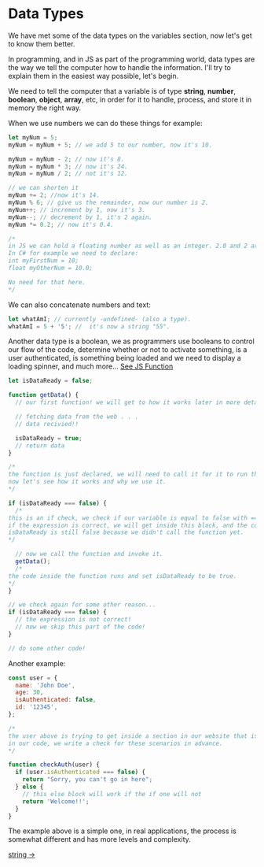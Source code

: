 # Data Types

We have met some of the data types on the variables section, now let's get to know them better.

In programming, and in JS as part of the programming world, data types are the way we tell the computer how to handle the information. I'll try to explain them in the easiest way possible, let's begin.

We need to tell the computer that a variable is of type **string**, **number**, **boolean**, **object**, **array**, etc, in order for it to handle, process, and
store it in memory the right way.

When we use numbers we can do these things for example:

```js
let myNum = 5;
myNum = myNum + 5; // we add 5 to our number, now it's 10.

myNum = myNum - 2; // now it's 8.
myNum = myNum * 3; // now it's 24.
myNum = myNum / 2; // not it's 12.

// we can shorten it
myNum += 2; //now it's 14.
myNum % 6; // give us the remainder, now our number is 2.
myNum++; // increment by 1, now it's 3.
myNum--; // decrement by 1, it's 2 again.
myNum *= 0.2; // now it's 0.4.

/* 
in JS we can hold a floating number as well as an integer. 2.0 and 2 are the same here.  
In C# for example we need to declare:
int myFirstNum = 10;
float myOtherNum = 10.0;

No need for that here.
*/
```

We can also concatenate numbers and text:

```js
let whatAmI; // currently -undefined- (also a type).
whatAmI = 5 + '5'; //  it's now a string "55".
```

Another data type is a boolean, we as programmers use booleans to control our flow of the code, determine whether or not to activate something, is a user authenticated, is something being loaded and we need to display a loading spinner, and much more...
[See JS Function](.././others/function.md)
```js
let isDataReady = false;

function getData() {
  // our first function! we will get to how it works later in more detail.

  // fetching data from the web . . .
  // data recivied!!

  isDataReady = true;
  // return data
}

/* 
the function is just declared, we will need to call it for it to run the code inside.
now let's see how it works and why we use it.
*/

if (isDataReady === false) {
  /*
this is an if check, we check if our variable is equal to false with ===.
if the expression is correct, we will get inside this block, and the code inside the { } will execute.
isDataReady is still false because we didn't call the function yet.
*/

  // now we call the function and invoke it.
  getData();
  /* 
the code inside the function runs and set isDataReady to be true.
*/
}

// we check again for some other reason...
if (isDataReady === false) {
  // the expression is not correct!
  // now we skip this part of the code!
}

// do some other code!
```

Another example:

```js
const user = {
  name: 'John Doe',
  age: 30,
  isAuthenticated: false,
  id: '12345',
};

/* 
the user above is trying to get inside a section in our website that is for authenticated personal only,
in our code, we write a check for these scenarios in advance.
*/

function checkAuth(user) {
  if (user.isAuthenticated === false) {
    return "Sorry, you can't go in here";
  } else {
    // this else block will work if the if one will not
    return 'Welcome!!';
  }
}
```

The example above is a simple one, in real applications, the process is somewhat different and has more levels and complexity.

[string ->](./string.md)
